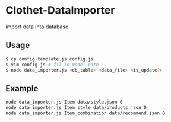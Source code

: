 # Clothet-DataImporter

import data into database

## Usage

```bash
$ cp config-template.js config.js
$ vim config.js # fil in model path 
$ node data_importer.js <db_table> <data_file> <is_update?>
```

## Example

```bash
node data_importer.js Item data/style.json 0
node data_importer.js Item_style data/products.json 0
node data_importer.js Item_combination data/recommend.json 0
```
